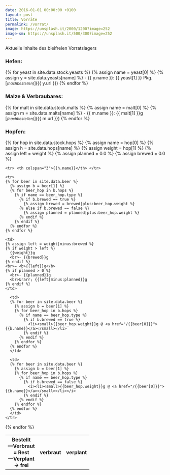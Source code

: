 ```yaml
---
date: 2016-01-01 00:00:00 +0100
layout: post
title: Vorräte
permalink: /vorrat/
image: https://unsplash.it/2000/1200?image=252
image-sm: https://unsplash.it/500/300?image=252
---
```


Aktuelle Inhalte des bleifreien Vorratslagers

### Hefen:
{% for yeast in site.data.stock.yeasts %} {% assign name = yeast[0] %} {% assign y = site.data.yeasts[name] %} - {{ y.name }}: {{ yeast[1] }} Pkg. [<small>*(nachbestellen)*</small>]({{ y.url }})
{% endfor %}

### Malze & Verbraubares:
{% for malt in site.data.stock.malts %} {% assign name = malt[0] %} {% assign m = site.data.malts[name] %} - {{ m.name }}: {{ malt[1] }}g [<small>*(nachbestellen)*</small>]({{ m.url }})
{% endfor %}

### Hopfen:
<table>
  <tr>
  <th>Bestellt <br>—Verbraut <br>= Rest <br>—Verplant <br>&rarr; frei</th>
    <th>verbraut</th>
    <th>verplant</th>
  </tr>
  {% for hop in site.data.stock.hops %}
    {% assign name = hop[0] %}
    {% assign h = site.data.hops[name] %}
    {% assign weight = hop[1] %}
    {% assign left = weight %}
    {% assign planned = 0.0 %}
    {% assign brewed = 0.0 %}

    <tr> <th colspan="3">{{h.name}}</th> </tr>

    <tr>
    {% for beer in site.data.beer %}
      {% assign b = beer[1] %}
      {% for beer_hop in b.hops %}
        {% if name == beer_hop.type %}
          {% if b.brewed == true %}
            {% assign brewed = brewed|plus:beer_hop.weight %}
          {% else if b.brewed == false %}
            {% assign planned = planned|plus:beer_hop.weight %}
          {% endif %}
        {% endif %}
      {% endfor %}
    {% endfor %}

    <td>
    {% assign left = weight|minus:brewed %}
    {% if weight > left %}
      {{weight}}g
      <br>- {{brewed}}g
    {% endif %}
    <br>= <b>{{left}}g</b>
    {% if planned > 0 %}
      <br>- {{planned}}g
      <br>&rarr; {{left|minus:planned}}g
    {% endif %}
    </td>

      <td>
      {% for beer in site.data.beer %}
        {% assign b = beer[1] %}
        {% for beer_hop in b.hops %}
          {% if name == beer_hop.type %}
            {% if b.brewed == true %}
              <li><small>{{beer_hop.weight}}g @ <a href="/{{beer[0]}}">{{b.name}}</a></small></li>
            {% endif %}
          {% endif %}
        {% endfor %}
      {% endfor %}
      </td>

      <td>
      {% for beer in site.data.beer %}
        {% assign b = beer[1] %}
        {% for beer_hop in b.hops %}
          {% if name == beer_hop.type %}
            {% if b.brewed == false %}
              <i><li><small>{{beer_hop.weight}}g @ <a href="/{{beer[0]}}">{{b.name}}</a></small></li></i>
            {% endif %}
          {% endif %}
        {% endfor %}
      {% endfor %}
      </td>
    </tr>
  {% endfor %}
<table>
